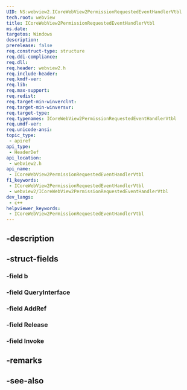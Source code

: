 ```yaml
---
UID: NS:webview2.ICoreWebView2PermissionRequestedEventHandlerVtbl
tech.root: webview
title: ICoreWebView2PermissionRequestedEventHandlerVtbl
ms.date: 
targetos: Windows
description: 
prerelease: false
req.construct-type: structure
req.ddi-compliance: 
req.dll: 
req.header: webview2.h
req.include-header: 
req.kmdf-ver: 
req.lib: 
req.max-support: 
req.redist: 
req.target-min-winverclnt: 
req.target-min-winversvr: 
req.target-type: 
req.typenames: ICoreWebView2PermissionRequestedEventHandlerVtbl
req.umdf-ver: 
req.unicode-ansi: 
topic_type:
 - apiref
api_type:
 - HeaderDef
api_location:
 - webview2.h
api_name:
 - ICoreWebView2PermissionRequestedEventHandlerVtbl
f1_keywords:
 - ICoreWebView2PermissionRequestedEventHandlerVtbl
 - webview2/ICoreWebView2PermissionRequestedEventHandlerVtbl
dev_langs:
 - c++
helpviewer_keywords:
 - ICoreWebView2PermissionRequestedEventHandlerVtbl
---
```


## -description

## -struct-fields

### -field b

### -field QueryInterface

### -field AddRef

### -field Release

### -field Invoke

## -remarks

## -see-also

